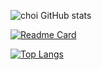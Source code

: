 ![choi GitHub stats](https://github-readme-stats.vercel.app/api?username=coper3976&show_icons=true&theme=vue&count_private=true)

[![Readme Card](https://github-readme-stats.vercel.app/api/pin/?username=coper3976&repo=github-readme-stats)](https://github.com/coper3976/MFC-Calender)

[![Top Langs](https://github-readme-stats.vercel.app/api/top-langs/?username=coper3976)](https://github.com/coper3976)


